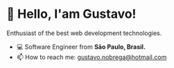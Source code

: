 # 👋 Hello, I'am Gustavo!

Enthusiast of the best web development technologies.

- 💻 Software Engineer from <b>São Paulo, Brasil.</b>
- 📫  How to reach me: gustavo.nobrega@hotmail.com
